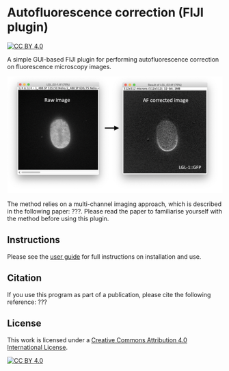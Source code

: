 # Autofluorescence correction (FIJI plugin)

[![CC BY 4.0][cc-by-shield]][cc-by]

A simple GUI-based FIJI plugin for performing autofluorescence correction on fluorescence microscopy images.

![image](fig1.png)

The method relies on a multi-channel imaging approach, which is described in the following paper: ???.
Please read the paper to familiarise yourself with the method before using this plugin.

## Instructions

Please see the [user guide](af_correction_user_guide.pdf) for full instructions on installation and use. 

## Citation

If you use this program as part of a publication, please cite the following reference: ???

## License

This work is licensed under a
[Creative Commons Attribution 4.0 International License][cc-by].

[![CC BY 4.0][cc-by-image]][cc-by]

[cc-by]: http://creativecommons.org/licenses/by/4.0/
[cc-by-image]: https://i.creativecommons.org/l/by/4.0/88x31.png
[cc-by-shield]: https://img.shields.io/badge/License-CC%20BY%204.0-lightgrey.svg

